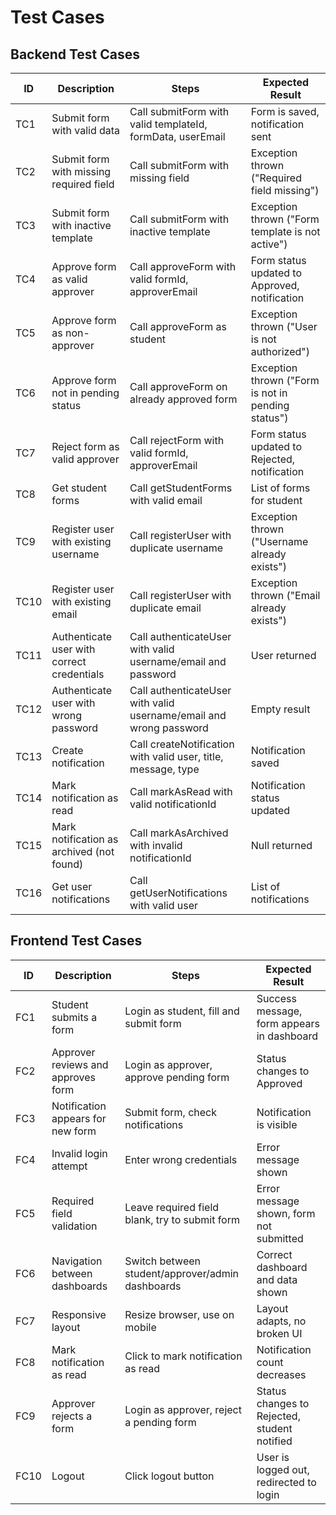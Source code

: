 # Test Cases

## Backend Test Cases

| ID   | Description                                      | Steps                                                                 | Expected Result                                 |
|------|--------------------------------------------------|-----------------------------------------------------------------------|-------------------------------------------------|
| TC1  | Submit form with valid data                      | Call submitForm with valid templateId, formData, userEmail            | Form is saved, notification sent                |
| TC2  | Submit form with missing required field           | Call submitForm with missing field                                    | Exception thrown ("Required field missing")     |
| TC3  | Submit form with inactive template                | Call submitForm with inactive template                                | Exception thrown ("Form template is not active")|
| TC4  | Approve form as valid approver                    | Call approveForm with valid formId, approverEmail                     | Form status updated to Approved, notification   |
| TC5  | Approve form as non-approver                      | Call approveForm as student                                           | Exception thrown ("User is not authorized")     |
| TC6  | Approve form not in pending status                | Call approveForm on already approved form                             | Exception thrown ("Form is not in pending status")|
| TC7  | Reject form as valid approver                     | Call rejectForm with valid formId, approverEmail                      | Form status updated to Rejected, notification   |
| TC8  | Get student forms                                | Call getStudentForms with valid email                                 | List of forms for student                       |
| TC9  | Register user with existing username              | Call registerUser with duplicate username                             | Exception thrown ("Username already exists")    |
| TC10 | Register user with existing email                 | Call registerUser with duplicate email                                | Exception thrown ("Email already exists")       |
| TC11 | Authenticate user with correct credentials        | Call authenticateUser with valid username/email and password          | User returned                                   |
| TC12 | Authenticate user with wrong password             | Call authenticateUser with valid username/email and wrong password    | Empty result                                    |
| TC13 | Create notification                              | Call createNotification with valid user, title, message, type         | Notification saved                              |
| TC14 | Mark notification as read                         | Call markAsRead with valid notificationId                             | Notification status updated                     |
| TC15 | Mark notification as archived (not found)         | Call markAsArchived with invalid notificationId                       | Null returned                                   |
| TC16 | Get user notifications                           | Call getUserNotifications with valid user                             | List of notifications                           |

## Frontend Test Cases

| ID   | Description                                      | Steps                                                                 | Expected Result                                 |
|------|--------------------------------------------------|-----------------------------------------------------------------------|-------------------------------------------------|
| FC1  | Student submits a form                           | Login as student, fill and submit form                                | Success message, form appears in dashboard      |
| FC2  | Approver reviews and approves form               | Login as approver, approve pending form                               | Status changes to Approved                      |
| FC3  | Notification appears for new form                | Submit form, check notifications                                      | Notification is visible                         |
| FC4  | Invalid login attempt                            | Enter wrong credentials                                               | Error message shown                             |
| FC5  | Required field validation                        | Leave required field blank, try to submit form                        | Error message shown, form not submitted         |
| FC6  | Navigation between dashboards                    | Switch between student/approver/admin dashboards                      | Correct dashboard and data shown                |
| FC7  | Responsive layout                                | Resize browser, use on mobile                                         | Layout adapts, no broken UI                     |
| FC8  | Mark notification as read                        | Click to mark notification as read                                    | Notification count decreases                    |
| FC9  | Approver rejects a form                          | Login as approver, reject a pending form                              | Status changes to Rejected, student notified    |
| FC10 | Logout                                           | Click logout button                                                   | User is logged out, redirected to login         | 